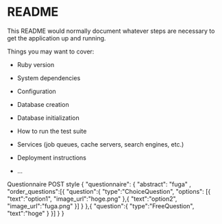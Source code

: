 # README

This README would normally document whatever steps are necessary to get the
application up and running.

Things you may want to cover:

* Ruby version

* System dependencies

* Configuration

* Database creation

* Database initialization

* How to run the test suite

* Services (job queues, cache servers, search engines, etc.)

* Deployment instructions

* ...

Questionnaire POST style
{
	"questionnaire": 
	{ 
		"abstract": "fuga" ,
		"order_questions":[{
			"question":{
				"type":"ChoiceQuestion",
				"options":
					[{
					"text":"option1",
					"image_url":"hoge.png"
					},{
					"text":"option2",
					"image_url":"fuga.png"
					}]
			}
		},{
			"question":{
				"type":"FreeQuestion",
				"text":"hoge"
			}
		}]
	}
}